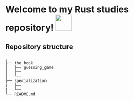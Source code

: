 # Welcome to my Rust studies repository! <img src="https://w7.pngwing.com/pngs/114/914/png-transparent-rust-programming-language-logo-machine-learning-haskell-crab-animals-cartoon-crab.png" width="50"></h2>

## Repository structure

```
.
├── the_book
│   ├── guessing_game
│   ├── 
│   └── 
├── specialization
|   ├── 
|   └── 
└── README.md
```